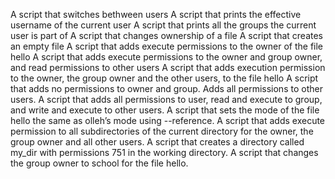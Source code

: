A script that switches bethween users 
A script that prints the effective username of the current user
A script that prints all the groups the current user is part of 
A script that changes ownership of a file
A script that creates an empty file 
A script that adds execute permissions to the owner of the file hello
A script that adds execute permissions to the owner and group owner, and read permissions to other users
A script that adds execution permission to the owner, the group owner and the other users, to the file hello
A script that adds no permissions to owner and group. Adds all permissions to other users.
A script that adds all permissions to user, read and execute to group, and write and execute to other users.
A script that sets the mode of the file hello the same as olleh’s mode using --reference.
A script that adds execute permission to all subdirectories of the current directory for the owner, the group owner and all other users.
A script that creates a directory called my_dir with permissions 751 in the working directory.
A script that changes the group owner to school for the file hello.

 
